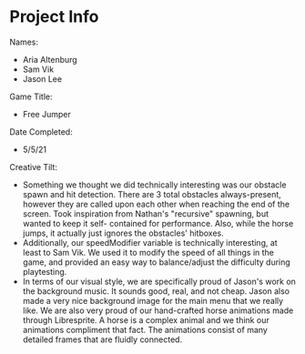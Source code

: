 # Project Info

Names:
- Aria Altenburg
- Sam Vik
- Jason Lee

Game Title:
- Free Jumper

Date Completed:
- 5/5/21

Creative Tilt:
- Something we thought we did technically interesting was our obstacle spawn and hit detection.
There are 3 total obstacles always-present, however they are called upon each other when reaching
the end of the screen. Took inspiration from Nathan's "recursive" spawning, but wanted to keep it self-
contained for performance. Also, while the horse jumps, it actually just ignores the obstacles' hitboxes.
- Additionally, our speedModifier variable is technically interesting, at least to Sam Vik. We used it to modify
the speed of all things in the game, and provided an easy way to balance/adjust the difficulty during playtesting.
- In terms of our visual style, we are specifically proud of Jason's work on the background music. It sounds good, real, and not cheap. Jason also made a very nice background image for the main menu that we really like. We are also very proud of our hand-crafted horse animations made through Libresprite. A horse is a complex animal and we think our animations compliment that fact. The animations consist of many detailed frames that are fluidly connected.
